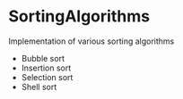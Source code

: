 # SortingAlgorithms
 Implementation of various sorting algorithms

* Bubble sort
* Insertion sort
* Selection sort
* Shell sort
